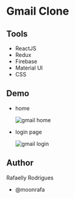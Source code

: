 # Gmail Clone

## Tools

- ReactJS
- Redux
- Firebase
- Material UI
- CSS

## Demo

- home

  <img src="src/utils/demo1.png" alt="gmail home">

- login page

  <img src="src/utils/demo2.png" alt="gmail login">

## Author

Rafaelly Rodrigues

- @moonrafa

